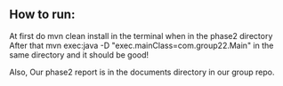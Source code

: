 ## How to run:

At first do mvn clean install in the terminal when in the phase2 directory
After that mvn exec:java -D "exec.mainClass=com.group22.Main" in the same directory and it should be good!

Also, Our phase2 report is in the documents directory in our group repo.
